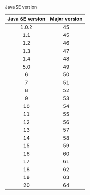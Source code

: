Java SE version

| Java SE version  | Major version |
|:----------------:|:-------------:|
|      1.0.2       |      45       |
|       1.1        |      45       |
|       1.2        |      46       |
|       1.3        |      47       |
|       1.4        |      48       |
|       5.0        |      49       |
|        6         |      50       |
|        7         |      51       |
|        8         |      52       |
|        9         |      53       |
|        10        |      54       |
|        11        |      55       |
|        12        |      56       |
|        13        |      57       |
|        14        |      58       |
|        15        |      59       |
|        16        |      60       |
|        17        |      61       |
|        18        |      62       |
|        19        |      63       |
|        20        |      64       |

